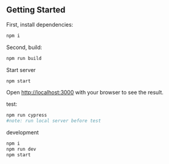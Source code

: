## Getting Started

First, install dependencies:

```bash
npm i
```

Second, build:

```bash
npm run build
```

Start server

```bash
npm start
```

Open [http://localhost:3000](http://localhost:3000) with your browser to see the result.

test:
```bash
npm run cypress
#note: run local server before test
```

development
```bash
npm i
npm run dev
npm start
```